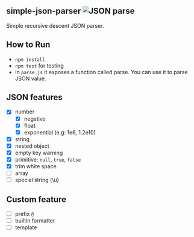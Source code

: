 ## simple-json-parser ![JSON parse](https://github.com/kjj6198/simple-json-parser/workflows/JSON%20parse/badge.svg?branch=master)

Simple recursive descent JSON parser.

## How to Run

- `npm install`
- `npm test` for testing
- in `parse.js` it exposes a function called parse. You can use it to parse JSON value.

## JSON features

- [x] number
  - [x] negative
  - [x] float
  - [x] exponential (e.g: 1e6, 1.2e10)
- [x] string
- [x] nested object
- [x] empty key warning
- [x] primitive: `null`, `true`, `false`
- [x] trim white space
- [ ] array
- [ ] special string (\u)

## Custom feature

- [ ] prefix `@`
- [ ] builtin formatter
- [ ] template

